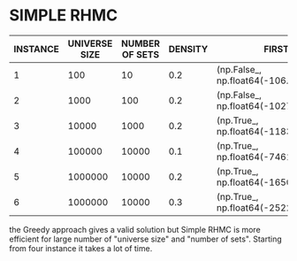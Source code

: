 # SIMPLE RHMC

| INSTANCE | UNIVERSE SIZE | NUMBER OF SETS | DENSITY | FIRST FITNESS                        | LAST FITNESS                         | EXECUTION TIME |
|----------|---------------|----------------|---------|--------------------------------------|--------------------------------------|----------------|
| 1        | 100           | 10             | 0.2     | (np.False_, np.float64(-106.48413616902235)) | (np.False_, np.float64(-0.0))        | 0,0s           |
| 2        | 1000          | 100            | 0.2     | (np.False_, np.float64(-10270.667099835624)) | (np.True_, np.float64(-7210.218665896575)) | 0,1s           |
| 3        | 10000         | 1000           | 0.2     | (np.True_, np.float64(-1183391.1995854625))  | (np.True_, np.float64(-1093248.6086899177)) | 0,3s           |
| 4        | 100000        | 10000          | 0.1     | (np.True_, np.float64(-74611337.23132354))   | (np.True_, np.float64(-73757667.630550109)) | 20,0s          |
| 5        | 1000000       | 10000          | 0.2     | (np.True_, np.float64(-165086992.92953542))  | (np.True_, np.float64(-163683872.51812327)) | 24,1s          |
| 6        | 1000000       | 10000          | 0.3     | (np.True_, np.float64(-252243668.31114995))  | (np.True_, np.float64(-249552858.76361138)) | 20,2s          |

the Greedy approach gives a valid solution but Simple RHMC is more efficient for large number of "universe size" and "number of sets". Starting from four instance it takes a lot of time.
